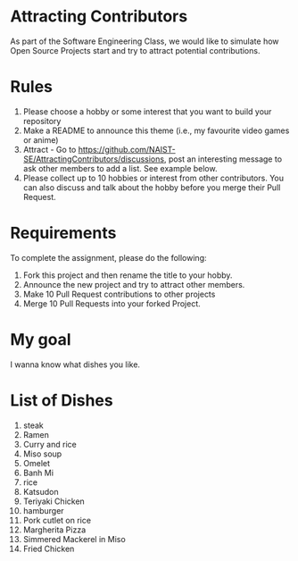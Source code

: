 # Attracting Contributors
As part of the Software Engineering Class, we would like to simulate how Open Source Projects start and try to attract potential contributions.

# Rules

1. Please choose a hobby or some interest that you want to build your repository
2. Make a README to announce this theme (i.e., my favourite video games or anime)
3. Attract - Go to https://github.com/NAIST-SE/AttractingContributors/discussions, post an interesting message to ask other members to add a list. See example below.
4. Please collect up to 10 hobbies or interest from other contributors. You can also discuss and talk about the hobby before you merge their Pull Request.

# Requirements
To complete the assignment, please do the following:
1. Fork this project and then rename the title to your hobby. 
2. Announce the new project and try to attract other members.
3. Make 10 Pull Request contributions to other projects
4. Merge 10 Pull Requests into your forked Project.

# My goal
I wanna know what dishes you like.

# List of Dishes
1. steak
2. Ramen
3. Curry and rice
4. Miso soup
5. Omelet
6. Banh Mi
7. rice
8. Katsudon
9. Teriyaki Chicken
10. hamburger
11. Pork cutlet on rice
12. Margherita Pizza
13. Simmered Mackerel in Miso
14. Fried Chicken
